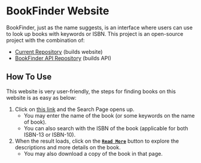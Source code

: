 # BookFinder Website

BookFinder, just as the name suggests, is an interface where users can use to look up books with keywords or ISBN. This project is an open-source project with the combination of:

* [Current Repository](https://github.com/genesis331/bookfinder) (builds website)
* [BookFinder API Repository](https://github.com/genesis331/bookfinderapi) (builds API)

## How To Use

This website is very user-friendly, the steps for finding books on this website is as easy as below:

1. Click on [this link](https://bookfinder.zixucheah331.ml/) and the Search Page opens up. 
    * You may enter the name of the book (or some keywords on the name of book).
    * You can also search with the ISBN of the book (applicable for both ISBN-13 or ISBN-10).
2. When the result loads, click on the [**`Read More`**]() button to explore the descriptions and more details on the book. 
    * You may also download a copy of the book in that page.
